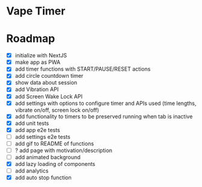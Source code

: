 # Vape Timer

# Roadmap

- [x] initialize with NextJS
- [x] make app as PWA
- [x] add timer functions with START/PAUSE/RESET actions
- [x] add circle countdown timer
- [x] show data about session
- [x] add Vibration API
- [x] add Screen Wake Lock API
- [x] add settings with options to configure timer and APIs used (time lengths, vibrate on/off, screen lock on/off)
- [x] add functionality to timers to be preserved running when tab is inactive
- [x] add unit tests
- [x] add app e2e tests
- [ ] add settings e2e tests
- [ ] add gif to README of functions
- [ ] ? add page with motivation/description
- [ ] add animated background
- [x] add lazy loading of components
- [ ] add analytics
- [x] add auto stop function 

